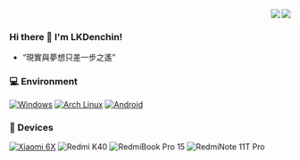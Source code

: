 <img align="right" src="https://github-readme-stats.vercel.app/api?username=LKDenchin&include_all_commits=true&show_icons=true&theme=buefy&count_private=true&hide_border=true" />
<!-- GitHub 数据统计 -->
<img align="right" src="https://github-readme-stats-git-masterrstaa-rickstaa.vercel.app/api/top-langs/?username=LKDenchin&hide_title=true&hide_border=true&theme=buefy" /><br>

### Hi there 👋 I'm LKDenchin!
- “現實與夢想只差一步之遙”

### 💻 Environment
[![Windows](https://img.shields.io/badge/Windows-00BBFF?style=flat-square&logo=Windows&logoColor=FFFFFF&labelColor=00BBFF)](https://www.microsoft.com/windows11)
[![Arch Linux](https://img.shields.io/badge/Arch%20Linux-008BFF?style=flat-square&logo=arch-linux&logoColor=FFFFFF&labelColor=008BFF)](https://archlinux.org)
[![Android](https://img.shields.io/badge/Android-00C000?style=flat-square&logo=android&logoColor=FFFFFF&labelColor=00C000)](https://www.android.com/android-11/)

### 📱 Devices
[![Xiaomi 6X](https://img.shields.io/badge/Xiaomi%206X-ED9121?style=flat-square&logo=xiaomi&logoColor=FFFFFF&labelColor=ED9121)](https://www.mi.com/a/h/6181.html)
![Redmi K40](https://img.shields.io/badge/Redmi%20K40-ED9121?style=flat-square&logo=xiaomi&logoColor=FFFFFF&labelColor=ED9121)
![RedmiBook Pro 15](https://img.shields.io/badge/RedmiBook%20Pro%2015-ED9121?style=flat-square&logo=xiaomi&logoColor=FFFFFF&labelColor=ED9121)
![RedmiNote 11T Pro](https://img.shields.io/badge/RedmiNote%2011T%20Pro-ED9121?style=flat-square&logo=xiaomi&logoColor=FFFFFF&labelColor=ED9121)



